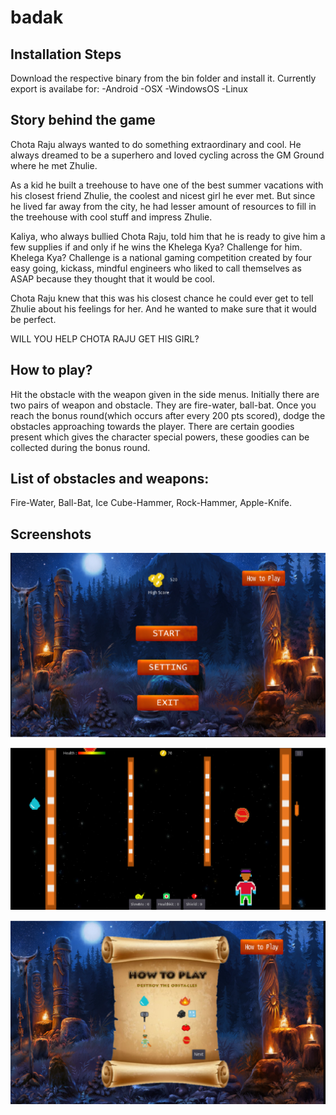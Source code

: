 # badak
## Installation Steps

Download the respective binary from the bin folder and install it.
Currently export is availabe for:
-Android
-OSX
-WindowsOS
-Linux

## Story behind the game

Chota Raju always wanted to do something extraordinary and cool. He always dreamed to be a superhero and loved cycling across the GM Ground where he met Zhulie.

As a kid he built a treehouse to have one of the best summer vacations with his closest friend Zhulie, the coolest and nicest girl he ever met. But since he lived far away from the city, he had lesser amount of resources to fill in the treehouse with cool stuff and impress Zhulie.

Kaliya, who always bullied Chota Raju, told him that he is ready to give him a few supplies if and only if he wins the Khelega Kya? Challenge for him. Khelega Kya? Challenge is a national gaming competition created by four easy going, kickass, mindful engineers who liked to call themselves as ASAP because they thought that it would be cool.

Chota Raju knew that this was his closest chance he could ever get to tell Zhulie about his feelings for her. And he wanted to make sure that it would be perfect. 

WILL YOU HELP CHOTA RAJU GET HIS GIRL?

## How to play?

Hit the obstacle with the weapon given in the side menus.
Initially there are two pairs of weapon and obstacle. They are fire-water, ball-bat.
Once you reach the bonus round(which occurs after every 200 pts scored), dodge the obstacles approaching towards the player.
There are certain goodies present which gives the character special powers, these goodies can be collected during the bonus round.

## List of obstacles and weapons:
Fire-Water,
Ball-Bat,
Ice Cube-Hammer,
Rock-Hammer,
Apple-Knife.

## Screenshots
![Home View](/images/ss_1.png?raw=true)


![Game View](/images/ss_2.png?raw=true)


![Player Manual](/images/ss_3.png?raw=true)

